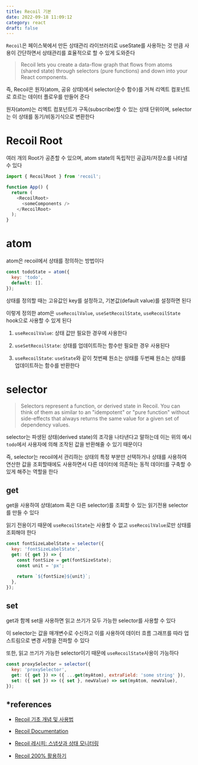 ```yaml
---
title: Recoil 기본
date: 2022-09-18 11:09:12
category: react
draft: false
---
```


`Recoil`은 페이스북에서 만든 상태관리 라이브러리로 useState를 사용하는 것 만큼 사용이 간단하면서 상태관리를 효율적으로 할 수 있게 도와준다

> Recoil lets you create a data-flow graph that flows from atoms (shared state) through selectors (pure functions) and down into your React components.

즉, Recoil은 원자(atom, 공유 상태)에서 selector(순수 함수)를 거쳐 리엑트 컴포넌트로 흐르는 데이터 플로우를 만들어 준다

원자(atom)는 리엑트 컴포넌트가 구독(subscribe)할 수 있는 상태 단위이며, selector는 이 상태를 동기/비동기식으로 변환한다

# Recoil Root

여러 개의 Root가 공존할 수 있으며, atom state의 독립적인 공급자/저장소를 나타낼 수 있다

```js
import { RecoilRoot } from 'recoil';

function App() {
  return (
    <RecoilRoot>
      <someComponents />
    </RecoilRoot>
  );
}
```

# atom

atom은 recoil에서 상태를 정의하는 방법이다

```js
const todoState = atom({
  key: 'todo',
  default: [].
});
```

상태를 정의할 때는 고유값인 key를 설정하고, 기본값(default value)를 설정하면 된다

이렇게 정의한 atom은 `useRecoilValue`, `useSetRecoilState`, `useRecoilState` hook으로 사용할 수 있게 된다

1. `useRecoilValue`: 상태 값만 필요한 경우에 사용한다

2. `useSetRecoilState`: 상태를 업데이트하는 함수만 필요한 경우 사용된다

3. `useRecoilState`: `useState`와 같이 첫번째 원소는 상태를 두번째 원소는 상태를 업데이트하는 함수를 반환한다

# selector

> Selectors represent a function, or derived state in Recoil. You can think of them as similar to an "idempotent" or "pure function" without side-effects that always returns the same value for a given set of dependency values.

selector는 파생된 상태(derived state)의 조각을 나타낸다고 말하는데 이는 위의 예시 `todo`에서 사용자에 의해 조작된 값을 반환해줄 수 있기 때문이다

즉, selector는 recoil에서 관리하는 상태의 특정 부분만 선택하거나 상태를 사용하여 연산한 값을 조회할때에도 사용하면서 다른 데이터에 의존하는 동적 데이터를 구축할 수 있게 해주는 역할을 한다

## get

get을 사용하여 상태(atom 혹은 다른 selector)를 조회할 수 있는 읽기전용 selector를 만들 수 있다

읽기 전용이기 때문에 `useRecoilState`는 사용할 수 없고 `useRecoilValue`로만 상태를 조회해야 한다

```js
const fontSizeLabelState = selector({
  key: 'fontSizeLabelState',
  get: ({ get }) => {
    const fontSize = get(fontSizeState);
    const unit = 'px';

    return `${fontSize}${unit}`;
  },
});
```

## set

get과 함께 set을 사용하면 읽고 쓰기가 모두 가능한 selector를 사용할 수 있다

이 selector는 값을 매개변수로 수신하고 이를 사용하여 데이터 흐름 그래프를 따라 업스트림으로 변경 사항을 전파할 수 있다

또한, 읽고 쓰기가 가능한 selector이기 때문에 `useRecoilState`사용이 가능하다

```js
const proxySelector = selector({
  key: 'proxySelector',
  get: ({ get }) => ({ ...get(myAtom), extraField: 'some string' }),
  set: ({ set }) => ({ set }, newValue) => set(myAtom, newValue),
});
```

## \*references

- [Recoil 기초 개념 및 사용법](https://code-masterjung.tistory.com/128)

- [Recoil Documentation](https://recoiljs.org/docs/introduction/installation)

- [Recoil 레시피: 스냅샷과 상태 모니터링](https://taegon.kim/archives/10126)

- [Recoil 200% 활용하기](https://velog.io/@juno7803/Recoil-Recoil-200-활용하기)
